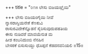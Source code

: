 +++
title = "೦೧೫ ಲೇಸು ಬಿಜಯಙ್ಗೈಯಿ"

+++
ಲೇಸು ಬಿಜಯಂಗೈಯಿ ನೀವೆ  
ನ್ನಾಸರಾಗ್ನಿಯನೇಕೆ ಕೆಣಕುವಿ  
ರಾಸುರವಿದೇಕೆನ್ನೊಡನೆ ಸೈರಿಸುವುದುಪಹತಿಯ  
ಈಸು ನುಡಿವರೆ ಮಾವಯೆನುತ ಮ  
ಹೀಶ ಕಂಬನಿದುಂಬಿ ನೆನಹಿನ  
ಬೇಸರಕೆ ಬಿಸುಸುಯ್ದು ಧೊಪ್ಪನೆ ಕೆಡದನವನಿಯಲಿ    ॥15॥